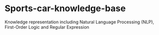 # Sports-car-knowledge-base
Knowledge representation including Natural Language Processing (NLP), First-Order Logic and Regular Expression

